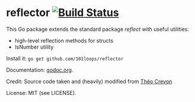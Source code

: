 reflector [![Build Status](https://secure.travis-ci.org/101loops/reflector.png)](https://travis-ci.org/101loops/reflector)
=========

This Go package extends the standard package *reflect* with useful utilities:
- high-level reflection methods for structs
- IsNumber utility

Install it: `go get github.com/101loops/reflector`

Documentation: [godoc.org](http://godoc.org/github.com/101loops/reflector).

Credit: Source code taken and (heavily) modified from [Théo Crevon](http://godoc.org/github.com/oleiade/reflections)

License: MIT (see LICENSE).
